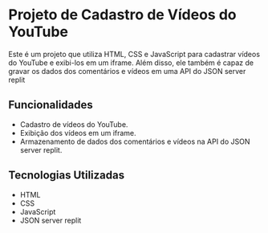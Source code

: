 # Projeto de Cadastro de Vídeos do YouTube

Este é um projeto que utiliza HTML, CSS e JavaScript para cadastrar vídeos do YouTube e exibi-los em um iframe. Além disso, ele também é capaz de gravar os dados dos comentários e vídeos em uma API do JSON server replit

## Funcionalidades

- Cadastro de vídeos do YouTube.
- Exibição dos vídeos em um iframe.
- Armazenamento de dados dos comentários e vídeos na API do JSON server replit.

## Tecnologias Utilizadas

- HTML
- CSS
- JavaScript
- JSON server replit